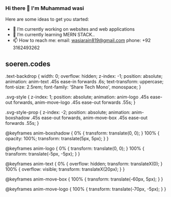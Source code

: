 ### Hi there 👋 I'm Muhammad wasi

Here are some ideas to get you started:

- 🔭 I’m currently working on websites and web applications
- 🌱 I’m currently learning MERN STACK..
- 📫 How to reach me: 
email: wasiarain819@gmail.com
phone: +92 3162493262

<div class="container">
    <object data="SJLogo.svg" type="image/svg+xml" width="128" height="128" class="svg-style"></object>
    <object data="SJLogoBackdrop.svg" type="image/svg+xml" width="128" height="128" class="svg-style-prop"></object>
    <h2 class="text-backdrop">soeren.codes</h2>
</div>


.text-backdrop {
    width: 0;
    overflow: hidden;
    z-index: -1;
    position: absolute;
    animation: anim-text .45s ease-in forwards .6s;
    text-transform: uppercase;
    font-size: 2.5rem;
    font-family: 'Share Tech Mono', monospace;
}

.svg-style {
    z-index: 1;
    position: absolute;
    animation: anim-logo .45s ease-out forwards, anim-move-logo .45s ease-out forwards .55s;
}

.svg-style-prop {
    z-index: -2;
    position: absolute;
    animation: anim-boxshadow .45s ease-out forwards, anim-move-box .45s ease-out forwards .55s;
}

@keyframes anim-boxshadow {
    0% {
        transform: translate(0, 0);
    }
    100% {
        opacity: 100%;
        transform: translate(5px, 5px);
    }
}

@keyframes anim-logo {
    0% {
        transform: translate(0, 0);
    }
    100% {
        transform: translate(-5px, -5px);
    }
}

@keyframes anim-text {
    0% {
        overflow: hidden;
        transform: translateX(0);
    }
    100% {
        overflow: visible;
        transform: translateX(20px);
    }
}

@keyframes anim-move-box {
    100% {
        transform: translate(-60px, 5px);
    }
}

@keyframes anim-move-logo {
    100% {
        transform: translate(-70px, -5px);
    }
}
